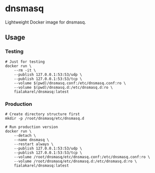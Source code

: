 # dnsmasq

Lightweight Docker image for dnsmasq.

## Usage

### Testing

    # Just for testing
    docker run \
        --rm -it \
        --publish 127.0.0.1:53:53/udp \
        --publish 127.0.0.1:53:53/tcp \
        --volume $(pwd)/dnsmasq.conf:/etc/dnsmasq.conf:ro \
        --volume $(pwd)/dnsmasq.d:/etc/dnsmasq.d:ro \
        fialakarel/dnsmasq:latest

### Production

    # Create directory structure first
    mkdir -p /root/dnsmasq/etc/dnsmasq.d
    
    # Run production version
    docker run \
        --detach \
        --name dnsmasq \
        --restart always \
        --publish 127.0.0.1:53:53/udp \
        --publish 127.0.0.1:53:53/tcp \
        --volume /root/dnsmasq/etc/dnsmasq.conf:/etc/dnsmasq.conf:ro \
        --volume /root/dnsmasq/etc/dnsmasq.d:/etc/dnsmasq.d:ro \
        fialakarel/dnsmasq:latest
